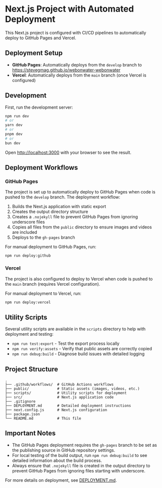 # Next.js Project with Automated Deployment

This Next.js project is configured with CI/CD pipelines to automatically deploy to GitHub Pages and Vercel.

## Deployment Setup

- **GitHub Pages**: Automatically deploys from the `develop` branch to https://stevegmag.github.io/webonwater-webonwater
- **Vercel**: Automatically deploys from the `main` branch (once Vercel is configured)

## Development

First, run the development server:

```bash
npm run dev
# or
yarn dev
# or
pnpm dev
# or
bun dev
```

Open [http://localhost:3000](http://localhost:3000) with your browser to see the result.

## Deployment Workflows

### GitHub Pages

The project is set up to automatically deploy to GitHub Pages when code is pushed to the `develop` branch. The deployment workflow:

1. Builds the Next.js application with static export
2. Creates the output directory structure
3. Creates a `.nojekyll` file to prevent GitHub Pages from ignoring underscore files
4. Copies all files from the `public` directory to ensure images and videos are included
5. Deploys to the `gh-pages` branch

For manual deployment to GitHub Pages, run:

```bash
npm run deploy:github
```

### Vercel

The project is also configured to deploy to Vercel when code is pushed to the `main` branch (requires Vercel configuration).

For manual deployment to Vercel, run:

```bash
npm run deploy:vercel
```

## Utility Scripts

Several utility scripts are available in the `scripts` directory to help with deployment and testing:

- `npm run test:export` - Test the export process locally
- `npm run verify:assets` - Verify that public assets are correctly copied
- `npm run debug:build` - Diagnose build issues with detailed logging

## Project Structure

```
.
├── .github/workflows/  # GitHub Actions workflows
├── public/             # Static assets (images, videos, etc.)
├── scripts/            # Utility scripts for deployment
├── src/                # Next.js application code
├── .gitignore
├── DEPLOYMENT.md       # Detailed deployment instructions
├── next.config.js      # Next.js configuration
├── package.json
└── README.md           # This file
```

## Important Notes

- The GitHub Pages deployment requires the `gh-pages` branch to be set as the publishing source in GitHub repository settings.
- For local testing of the build output, run `npm run debug:build` to see detailed information about the build process.
- Always ensure that `.nojekyll` file is created in the output directory to prevent GitHub Pages from ignoring files starting with underscore.

For more details on deployment, see [DEPLOYMENT.md](DEPLOYMENT.md).